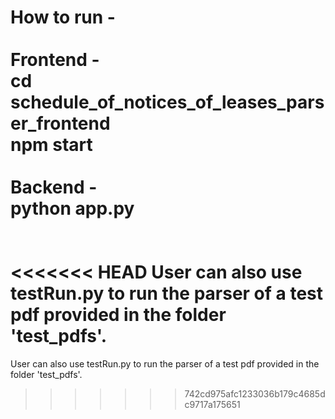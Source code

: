How to run -\
\
Frontend -\
cd schedule_of_notices_of_leases_parser_frontend\
npm start\
\
Backend -\
python app.py\
\
\
<<<<<<< HEAD
User can also use testRun.py to run the parser of a test pdf provided in the folder 'test_pdfs'.
=======
User can also use testRun.py to run the parser of a test pdf provided in the folder 'test_pdfs'.
>>>>>>> 742cd975afc1233036b179c4685dc9717a175651
